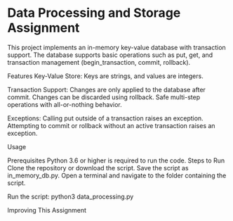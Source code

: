 # Data Processing and Storage Assignment 

This project implements an in-memory key-value database with transaction support. The database supports basic operations such as put, get, and transaction management (begin_transaction, commit, rollback).

Features
Key-Value Store: Keys are strings, and values are integers.

Transaction Support:
Changes are only applied to the database after commit.
Changes can be discarded using rollback.
Safe multi-step operations with all-or-nothing behavior.

Exceptions:
Calling put outside of a transaction raises an exception.
Attempting to commit or rollback without an active transaction raises an exception.

Usage

Prerequisites
Python 3.6 or higher is required to run the code.
Steps to Run
Clone the repository or download the script.
Save the script as in_memory_db.py.
Open a terminal and navigate to the folder containing the script.

Run the script: 
python3 data_processing.py  


Improving This Assignment

